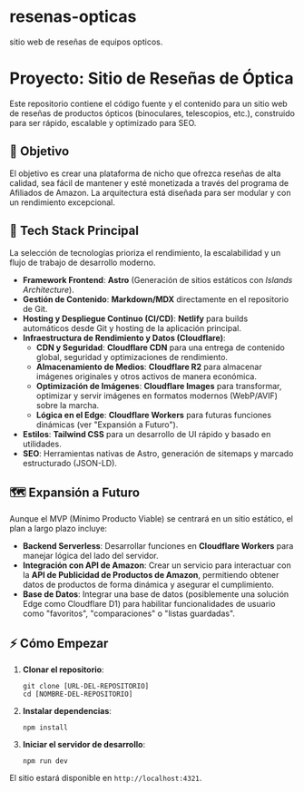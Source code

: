 # resenas-opticas
sitio web de reseñas de equipos opticos.
# Proyecto: Sitio de Reseñas de Óptica

Este repositorio contiene el código fuente y el contenido para un sitio web de reseñas de productos ópticos (binoculares, telescopios, etc.), construido para ser rápido, escalable y optimizado para SEO.

## 🎯 Objetivo

El objetivo es crear una plataforma de nicho que ofrezca reseñas de alta calidad, sea fácil de mantener y esté monetizada a través del programa de Afiliados de Amazon. La arquitectura está diseñada para ser modular y con un rendimiento excepcional.

## 🚀 Tech Stack Principal

La selección de tecnologías prioriza el rendimiento, la escalabilidad y un flujo de trabajo de desarrollo moderno.

*   **Framework Frontend**: **Astro** (Generación de sitios estáticos con _Islands Architecture_).
*   **Gestión de Contenido**: **Markdown/MDX** directamente en el repositorio de Git.
*   **Hosting y Despliegue Continuo (CI/CD)**: **Netlify** para builds automáticos desde Git y hosting de la aplicación principal.
*   **Infraestructura de Rendimiento y Datos (Cloudflare)**:
    *   **CDN y Seguridad**: **Cloudflare CDN** para una entrega de contenido global, seguridad y optimizaciones de rendimiento.
    *   **Almacenamiento de Medios**: **Cloudflare R2** para almacenar imágenes originales y otros activos de manera económica.
    *   **Optimización de Imágenes**: **Cloudflare Images** para transformar, optimizar y servir imágenes en formatos modernos (WebP/AVIF) sobre la marcha.
    *   **Lógica en el Edge**: **Cloudflare Workers** para futuras funciones dinámicas (ver "Expansión a Futuro").
*   **Estilos**: **Tailwind CSS** para un desarrollo de UI rápido y basado en utilidades.
*   **SEO**: Herramientas nativas de Astro, generación de sitemaps y marcado estructurado (JSON-LD).

## 🗺️ Expansión a Futuro

Aunque el MVP (Mínimo Producto Viable) se centrará en un sitio estático, el plan a largo plazo incluye:

*   **Backend Serverless**: Desarrollar funciones en **Cloudflare Workers** para manejar lógica del lado del servidor.
*   **Integración con API de Amazon**: Crear un servicio para interactuar con la **API de Publicidad de Productos de Amazon**, permitiendo obtener datos de productos de forma dinámica y asegurar el cumplimiento.
*   **Base de Datos**: Integrar una base de datos (posiblemente una solución Edge como Cloudflare D1) para habilitar funcionalidades de usuario como "favoritos", "comparaciones" o "listas guardadas".

## ⚡ Cómo Empezar

1.  **Clonar el repositorio**:
    ```
    git clone [URL-DEL-REPOSITORIO]
    cd [NOMBRE-DEL-REPOSITORIO]
    ```
2.  **Instalar dependencias**:
    ```
    npm install
    ```
3.  **Iniciar el servidor de desarrollo**:
    ```
    npm run dev
    ```

El sitio estará disponible en `http://localhost:4321`.

